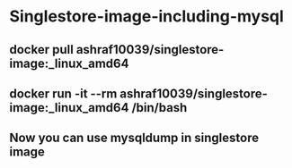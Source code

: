 # Singlestore-image-including-mysql

## docker pull ashraf10039/singlestore-image:_linux_amd64
## docker run -it --rm ashraf10039/singlestore-image:_linux_amd64 /bin/bash

## Now you can use mysqldump in singlestore image
